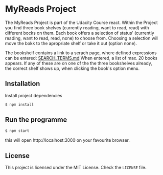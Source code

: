 # MyReads Project

The MyReads Project is part of the Udacity Course react. Within the Project you find three book shelves (currently reading, want to read, read) with different bocks on them.
Each book offers a selection of status' (currently reading, want to read, read, none) to choose from.
Choosing a selection will move the bokk to the apropriate shelf or take it out (option none).

The bookshelf contains a link to a serach page, where defined expressions can be entered: [SEARCH_TERMS.md](SEARCH_TERMS.md)
When entered, a list of max. 20 books appears. If any of these are on one of the the three bookshelves already, the correct shelf shows up, when clicking the book's option menu.


## Installation

Install project dependencies

```bash
$ npm install
```

## Run the programme

```bash
$ npm start
```
this will open http://localhost:3000 on your favourite browser.

## License

This project is licensed under the MIT License. Check the `LICENSE` file.



